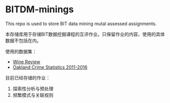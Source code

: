 # BITDM-minings

This repo is used to store BIT data mining mutal assessed assignments.

本存储库用于存储BIT数据挖掘课程的互评作业。只保留作业的内容，使用的具体数据不包括在内。

使用的数据集：

- [Wine Review](https://www.kaggle.com/zynicide/wine-reviews)
- [Oakland Crime Statistics 2011-2016](https://www.kaggle.com/cityofoakland/oakland-crime-statistics-2011-to-2016)

目前已经存储的作业：

1. 探索性分析与预处理
2. 频繁模式与关联规则

